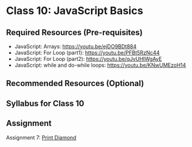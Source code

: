 # Class 10: JavaScript Basics

## Required Resources (Pre-requisites)
* JavaScript: Arrays: https://youtu.be/ejDO9BDt884
* JavaScript: For Loop (part1): https://youtu.be/PFBt5RzNc44
* JavaScript: For Loop (part2): https://youtu.be/qJvUHIWgAyE
* JavaScript: while and do-while loops: https://youtu.be/KNwUMEzoH14

## Recommended Resources (Optional)

## Syllabus for Class 10

## Assignment
Assignment 7: [Print Diamond](./assign/07.md)
